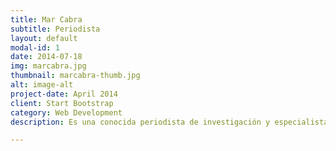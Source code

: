 ```yaml
---
title: Mar Cabra
subtitle: Periodista
layout: default
modal-id: 1
date: 2014-07-18
img: marcabra.jpg
thumbnail: marcabra-thumb.jpg
alt: image-alt
project-date: April 2014
client: Start Bootstrap
category: Web Development
description: Es una conocida periodista de investigación y especialista en análisis de datos que ha estado al frente de la Unidad de Datos e Investigación del Consorcio Internacional de Periodistas de Investigación, ganador del premio Pulitzer de 2017 con la investigación conocida como “Los papeles de Panamá”.

---
```

